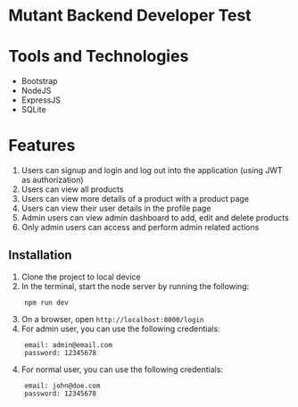 # Mutant Backend Developer Test

# Tools and Technologies

-   Bootstrap
-   NodeJS
-   ExpressJS
-   SQLite

# Features

1. Users can signup and login and log out into the application (using JWT as authorization)
2. Users can view all products
3. Users can view more details of a product with a product page
4. Users can view their user details in the profile page
5. Admin users can view admin dashboard to add, edit and delete products
6. Only admin users can access and perform admin related actions 

## Installation

1. Clone the project to local device
2. In the terminal, start the node server by running the following:

```
    npm run dev
```

3. On a browser, open `http://localhost:8000/login`
4. For admin user, you can use the following credentials:

```
    email: admin@email.com
    password: 12345678
```
4. For normal user, you can use the following credentials:

```
    email: john@doe.com
    password: 12345678
```